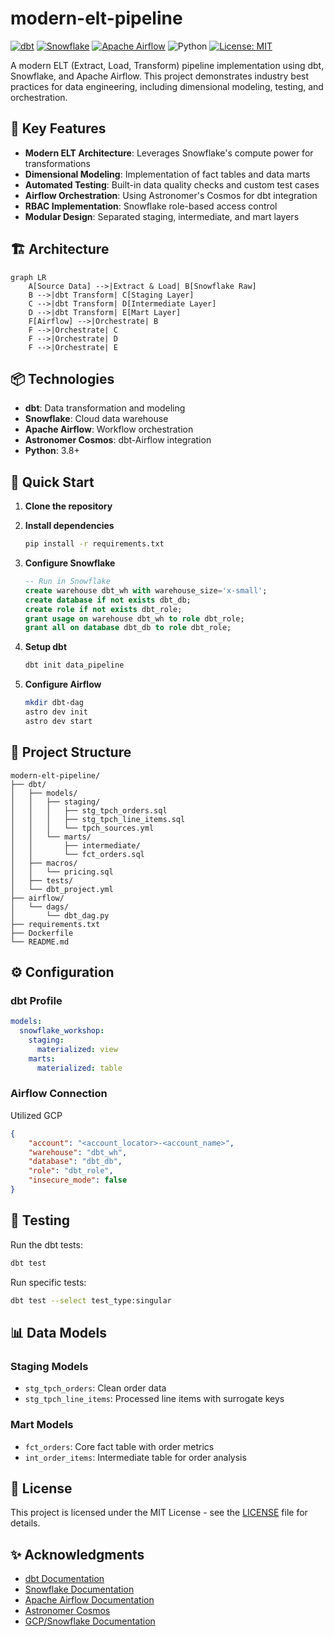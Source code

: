 # modern-elt-pipeline
[![dbt](https://img.shields.io/badge/dbt-FF694B?style=for-the-badge&logo=dbt&logoColor=white)](https://www.getdbt.com)
[![Snowflake](https://img.shields.io/badge/Snowflake-29B5E8?style=for-the-badge&logo=snowflake&logoColor=white)](https://www.snowflake.com)
[![Apache Airflow](https://img.shields.io/badge/Apache_Airflow-017CEE?style=for-the-badge&logo=apache-airflow&logoColor=white)](https://airflow.apache.org)
![Python](https://img.shields.io/badge/python-3.8+-blue.svg?style=for-the-badge&logo=python&logoColor=white)
[![License: MIT](https://img.shields.io/badge/License-MIT-yellow.svg?style=for-the-badge)](https://opensource.org/licenses/MIT)

A modern ELT (Extract, Load, Transform) pipeline implementation using dbt, Snowflake, and Apache Airflow. This project demonstrates industry best practices for data engineering, including dimensional modeling, testing, and orchestration.

## 🔑 Key Features

- **Modern ELT Architecture**: Leverages Snowflake's compute power for transformations
- **Dimensional Modeling**: Implementation of fact tables and data marts
- **Automated Testing**: Built-in data quality checks and custom test cases
- **Airflow Orchestration**: Using Astronomer's Cosmos for dbt integration
- **RBAC Implementation**: Snowflake role-based access control
- **Modular Design**: Separated staging, intermediate, and mart layers

## 🏗️ Architecture

```mermaid
graph LR
    A[Source Data] -->|Extract & Load| B[Snowflake Raw]
    B -->|dbt Transform| C[Staging Layer]
    C -->|dbt Transform| D[Intermediate Layer]
    D -->|dbt Transform| E[Mart Layer]
    F[Airflow] -->|Orchestrate| B
    F -->|Orchestrate| C
    F -->|Orchestrate| D
    F -->|Orchestrate| E
```

## 📦 Technologies

- **dbt**: Data transformation and modeling
- **Snowflake**: Cloud data warehouse
- **Apache Airflow**: Workflow orchestration
- **Astronomer Cosmos**: dbt-Airflow integration
- **Python**: 3.8+

## 🚀 Quick Start

1. **Clone the repository**

2. **Install dependencies**
   ```bash
   pip install -r requirements.txt
   ```
   
3. **Configure Snowflake**
   ```sql
   -- Run in Snowflake
   create warehouse dbt_wh with warehouse_size='x-small';
   create database if not exists dbt_db;
   create role if not exists dbt_role;
   grant usage on warehouse dbt_wh to role dbt_role;
   grant all on database dbt_db to role dbt_role;
   ```

4. **Setup dbt**
   ```bash
   dbt init data_pipeline
   ```

5. **Configure Airflow**
   ```bash
   mkdir dbt-dag
   astro dev init
   astro dev start
   ```

## 📁 Project Structure

```
modern-elt-pipeline/
├── dbt/
│   ├── models/
│   │   ├── staging/
│   │   │   ├── stg_tpch_orders.sql
│   │   │   ├── stg_tpch_line_items.sql
│   │   │   └── tpch_sources.yml
│   │   └── marts/
│   │       ├── intermediate/
│   │       └── fct_orders.sql
│   ├── macros/
│   │   └── pricing.sql
│   ├── tests/
│   └── dbt_project.yml
├── airflow/
│   └── dags/
│       └── dbt_dag.py
├── requirements.txt
├── Dockerfile
└── README.md
```

## ⚙️ Configuration

### dbt Profile
```yaml
models:
  snowflake_workshop:
    staging:
      materialized: view
    marts:
      materialized: table
```

### Airflow Connection
Utilized GCP

```json
{
    "account": "<account_locator>-<account_name>",
    "warehouse": "dbt_wh",
    "database": "dbt_db",
    "role": "dbt_role",
    "insecure_mode": false
}
```

## 🧪 Testing

Run the dbt tests:
```bash
dbt test
```

Run specific tests:
```bash
dbt test --select test_type:singular
```

## 📊 Data Models

### Staging Models
- `stg_tpch_orders`: Clean order data
- `stg_tpch_line_items`: Processed line items with surrogate keys

### Mart Models
- `fct_orders`: Core fact table with order metrics
- `int_order_items`: Intermediate table for order analysis

## 📝 License

This project is licensed under the MIT License - see the [LICENSE](LICENSE) file for details.

## ✨ Acknowledgments

- [dbt Documentation](https://docs.getdbt.com/)
- [Snowflake Documentation](https://docs.snowflake.com/)
- [Apache Airflow Documentation](https://airflow.apache.org/docs/)
- [Astronomer Cosmos](https://github.com/astronomer/astronomer-cosmos)
- [GCP/Snowflake Documentation](https://docs.snowflake.com/en/user-guide/data-load-gcs-config)
